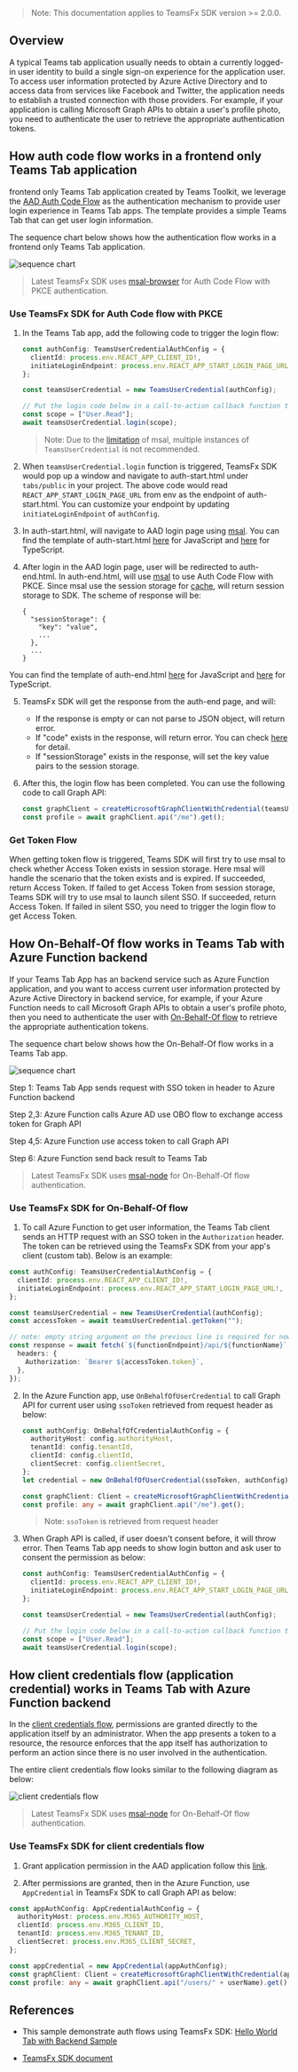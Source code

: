 >Note: This documentation applies to TeamsFx SDK version >= 2.0.0.

## Overview

A typical Teams tab application usually needs to obtain a currently logged-in user identity to build a single sign-on experience for the application user. To access user information protected by Azure Active Directory and to access data from services like Facebook and Twitter, the application needs to establish a trusted connection with those providers. For example, if your application is calling Microsoft Graph APIs to obtain a user's profile photo, you need to authenticate the user to retrieve the appropriate authentication tokens.

## How auth code flow works in a frontend only Teams Tab application

frontend only Teams Tab application created by Teams Toolkit, we leverage the [AAD Auth Code Flow](https://docs.microsoft.com/en-us/azure/active-directory/develop/v2-oauth2-auth-code-flow) as the authentication mechanism to provide user login experience in Teams Tab apps. The template provides a simple Teams Tab that can get user login information.


The sequence chart below shows how the authentication flow works in a frontend only Teams Tab application.


![sequence chart](https://docs.microsoft.com/en-us/microsoftteams/platform/assets/images/authentication/tab_auth_sequence_diagram.png)

> Latest TeamsFx SDK uses [msal-browser](https://www.npmjs.com/package/@azure/msal-browser) for Auth Code Flow with PKCE authentication. 



### Use TeamsFx SDK for Auth Code flow with PKCE

1. In the Teams Tab app, add the following code to trigger the login flow: 
    ```ts
    const authConfig: TeamsUserCredentialAuthConfig = {
      clientId: process.env.REACT_APP_CLIENT_ID!,
      initiateLoginEndpoint: process.env.REACT_APP_START_LOGIN_PAGE_URL!,
    };

    const teamsUserCredential = new TeamsUserCredential(authConfig);

    // Put the login code below in a call-to-action callback function to avoid browser blocking automatically showing up pop-ups.
    const scope = ["User.Read"];
    await teamsUserCredential.login(scope);
    ```

    > Note: Due to the [limitation](https://docs.microsoft.com/en-us/azure/active-directory/develop/msal-js-initializing-client-applications#single-instance-and-configuration) of msal, multiple instances of `TeamsUserCredential` is not recommended.

2. When `teamsUserCredential.login` function is triggered, TeamsFx SDK would pop up a window and navigate to auth-start.html under `tabs/public` in your project. The above code would read `REACT_APP_START_LOGIN_PAGE_URL` from env as the endpoint of auth-start.html. You can customize your endpoint by updating `initiateLoginEndpoint` of `authConfig`.
    
3. In auth-start.html, will navigate to AAD login page using [msal](https://github.com/AzureAD/microsoft-authentication-library-for-js/blob/dev/lib/msal-browser/docs/login-user.md#login-the-user).
You can find the template of auth-start.html [here](https://github.com/OfficeDev/TeamsFx/blob/main/templates/tab/js/default/public/auth-start.html) for JavaScript and [here](https://github.com/OfficeDev/TeamsFx/blob/main/templates/tab/ts/default/public/auth-start.html) for TypeScript.

4. After login in the AAD login page, user will be redirected to auth-end.html. In auth-end.html, will use [msal](https://github.com/AzureAD/microsoft-authentication-library-for-js/blob/dev/lib/msal-browser/docs/initialization.md#redirect-apis) to use Auth Code Flow with PKCE. Since msal use the session storage for [cache](https://github.com/AzureAD/microsoft-authentication-library-for-js/blob/dev/lib/msal-browser/docs/caching.md), will return session storage to SDK. The scheme of response will be:
      ```
      {
        "sessionStorage": {
          "key": "value",
          ...
        },
        ...
      }
      ``` 
You can find the template of auth-end.html [here](https://github.com/OfficeDev/TeamsFx/blob/main/templates/tab/js/default/public/auth-end.html) for JavaScript and [here](https://github.com/OfficeDev/TeamsFx/blob/main/templates/tab/ts/default/public/auth-end.html) for TypeScript.

5. TeamsFx SDK will get the response from the auth-end page, and will:
      * If the response is empty or can not parse to JSON object, will return error.
      * If "code" exists in the response, will return error. You can check [here](#how-to-solve-the-error-found-auth-code-in-response-auth-code-is-not-support-for-current-version-of-sdk) for detail.
      * If "sessionStorage" exists in the response, will set the key value pairs to the session storage.


6. After this, the login flow has been completed. You can use the following code to call Graph API: 
    ```ts
    const graphClient = createMicrosoftGraphClientWithCredential(teamsUserCredential, ["User.Read"]); 
    const profile = await graphClient.api("/me").get();
    ```

### Get Token Flow
When getting token flow is triggered, Teams SDK will first try to use msal to check whether Access Token exists in session storage. Here msal will handle the scenario that the token exists and is expired. If succeeded, return Access Token. If failed to get Access Token from session storage, Teams SDK will try to use msal to launch silent SSO. If succeeded, return Access Token. If failed in silent SSO, you need to trigger the login flow to get Access Token.



## How On-Behalf-Of flow works in Teams Tab with Azure Function backend
If your Teams Tab App has an backend service such as Azure Function application, and you want to access current user information protected by Azure Active Directory in backend service, for example, if your Azure Function needs to call Microsoft Graph APIs to obtain a user's profile photo, then you need to authenticate the user with [On-Behalf-Of flow](https://learn.microsoft.com/en-us/azure/active-directory/develop/v2-oauth2-on-behalf-of-flow) to retrieve the appropriate authentication tokens.

The sequence chart below shows how the On-Behalf-Of flow works in a Teams Tab app.

![sequence chart](./auth/obo-flow.png)

Step 1: Teams Tab App sends request with SSO token in header to Azure Function backend

Step 2,3: Azure Function calls Azure AD use OBO flow to exchange access token for Graph API

Step 4,5: Azure Function use access token to call Graph API

Step 6: Azure Function send back result to Teams Tab


> Latest TeamsFx SDK uses [msal-node](https://www.npmjs.com/package/@azure/msal-node) for On-Behalf-Of flow authentication.

### Use TeamsFx SDK for On-Behalf-Of flow
1. To call Azure Function to get user information, the Teams Tab client sends an HTTP request with an SSO token in the `Authorization` header. The token can be retrieved using the TeamsFx SDK from your app's client (custom tab). Below is an example:

  ```ts
  const authConfig: TeamsUserCredentialAuthConfig = {
    clientId: process.env.REACT_APP_CLIENT_ID!,
    initiateLoginEndpoint: process.env.REACT_APP_START_LOGIN_PAGE_URL!,
  };

  const teamsUserCredential = new TeamsUserCredential(authConfig);
  const accessToken = await teamsUserCredential.getToken("");

  // note: empty string argument on the previous line is required for now, this will be fixed in a later release
  const response = await fetch(`${functionEndpoint}/api/${functionName}`, {
    headers: {
      Authorization: `Bearer ${accessToken.token}`,
    },
  });
  ```

2. In the Azure Function app,  use `OnBehalfOfUserCredential` to call Graph API for current user using `ssoToken` retrieved from request header as below:

    ```ts
    const authConfig: OnBehalfOfCredentialAuthConfig = {
      authorityHost: config.authorityHost,
      tenantId: config.tenantId,
      clientId: config.clientId,
      clientSecret: config.clientSecret,
    };
    let credential = new OnBehalfOfUserCredential(ssoToken, authConfig);

    const graphClient: Client = createMicrosoftGraphClientWithCredential(credential, [".default"]);
    const profile: any = await graphClient.api("/me").get();
    ```
    > Note: `ssoToken` is retrieved from request header

3. When Graph API is called, if user doesn't consent before, it will throw error. Then Teams Tab app needs to show login button and ask user to consent the permission as below:
    ```ts
    const authConfig: TeamsUserCredentialAuthConfig = {
      clientId: process.env.REACT_APP_CLIENT_ID!,
      initiateLoginEndpoint: process.env.REACT_APP_START_LOGIN_PAGE_URL!,
    };

    const teamsUserCredential = new TeamsUserCredential(authConfig);

    // Put the login code below in a call-to-action callback function to avoid browser blocking automatically showing up pop-ups.
    const scope = ["User.Read"];
    await teamsUserCredential.login(scope);
    ```

## How client credentials flow (application credential) works in Teams Tab with Azure Function backend
In the [client credentials flow](https://learn.microsoft.com/en-us/azure/active-directory/develop/v2-oauth2-client-creds-grant-flow), permissions are granted directly to the application itself by an administrator. When the app presents a token to a resource, the resource enforces that the app itself has authorization to perform an action since there is no user involved in the authentication.


The entire client credentials flow looks similar to the following diagram as below:

![client credentials flow](./auth/client-credential-flow.png)

> Latest TeamsFx SDK uses [msal-node](https://www.npmjs.com/package/@azure/msal-node) for On-Behalf-Of flow authentication.


### Use TeamsFx SDK for client credentials flow
1. Grant application permission in the AAD application follow this [link](https://learn.microsoft.com/en-us/azure/active-directory/develop/quickstart-configure-app-access-web-apis#application-permission-to-microsoft-graph).

2. After permissions are granted, then in the Azure Function, use `AppCredential` in TeamsFx SDK to call Graph API as below:

  ```ts
  const appAuthConfig: AppCredentialAuthConfig = {
    authorityHost: process.env.M365_AUTHORITY_HOST,
    clientId: process.env.M365_CLIENT_ID,
    tenantId: process.env.M365_TENANT_ID,
    clientSecret: process.env.M365_CLIENT_SECRET,
  };

  const appCredential = new AppCredential(appAuthConfig);
  const graphClient: Client = createMicrosoftGraphClientWithCredential(appCredential, [".default"]);
  const profile: any = await graphClient.api("/users/" + userName).get();
  ```


## References
- This sample demonstrate auth flows using TeamsFx SDK: [Hello World Tab with Backend Sample](https://github.com/OfficeDev/TeamsFx-Samples/tree/dev/hello-world-tab-with-backend)

- [TeamsFx SDK document](https://learn.microsoft.com/en-us/microsoftteams/platform/toolkit/teamsfx-sdk)
